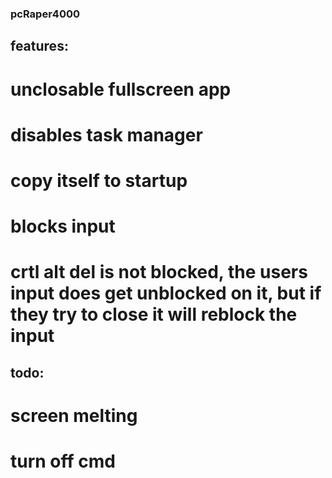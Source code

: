 ### pcRaper4000

## features:

# unclosable fullscreen app
# disables task manager
# copy itself to startup
# blocks input
# crtl alt del is not blocked, the users input does get unblocked on it, but if they try to close it will reblock the input

## todo:

# screen melting
# turn off cmd
